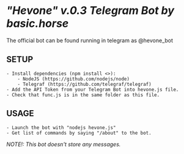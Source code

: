 # *"Hevone" v.0.3 Telegram Bot by basic.horse*

The official bot can be found running in telegram as @hevone_bot

## SETUP
    - Install dependencies (npm install <>):
        - NodeJS (https://github.com/nodejs/node)
        - Telegraf (https://github.com/telegraf/telegraf)
    - Add the API Token from your Telegram Bot into hevone.js file.
    - Check that func.js is in the same folder as this file.

## USAGE
    - Launch the bot with "nodejs hevone.js"
    - Get list of commands by saying "/about" to the bot.

*NOTE!: This bot doesn't store any messages.*
